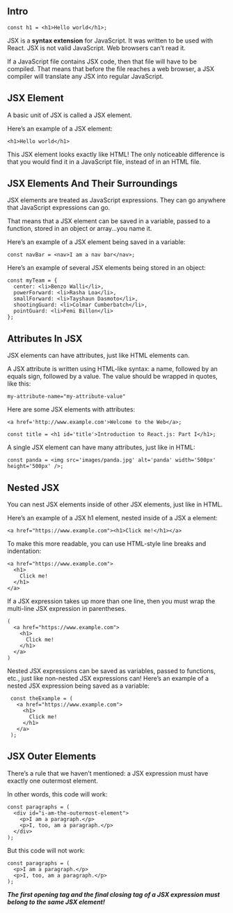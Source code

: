 ## Intro

```
const h1 = <h1>Hello world</h1>;
```

JSX is a **syntax extension** for JavaScript. It was written to be used with React.
JSX is not valid JavaScript. Web browsers can’t read it.

If a JavaScript file contains JSX code, then that file will have to be compiled. That means that before the file reaches a web browser, a JSX compiler will translate any JSX into regular JavaScript.

## JSX Element

A basic unit of JSX is called a JSX element.

Here’s an example of a JSX element:

```
<h1>Hello world</h1>
```
This JSX element looks exactly like HTML! The only noticeable difference is that you would find it in a JavaScript file, instead of in an HTML file.


## JSX Elements And Their Surroundings
JSX elements are treated as JavaScript expressions. They can go anywhere that JavaScript expressions can go.

That means that a JSX element can be saved in a variable, passed to a function, stored in an object or array…you name it.

Here’s an example of a JSX element being saved in a variable:

```
const navBar = <nav>I am a nav bar</nav>;
```
Here’s an example of several JSX elements being stored in an object:

```
const myTeam = {
  center: <li>Benzo Walli</li>,
  powerForward: <li>Rasha Loa</li>,
  smallForward: <li>Tayshaun Dasmoto</li>,
  shootingGuard: <li>Colmar Cumberbatch</li>,
  pointGuard: <li>Femi Billon</li>
};
```


## Attributes In JSX
JSX elements can have attributes, just like HTML elements can.

A JSX attribute is written using HTML-like syntax: a name, followed by an equals sign, followed by a value. The value should be wrapped in quotes, like this:

```
my-attribute-name="my-attribute-value"
```
Here are some JSX elements with attributes:

```
<a href='http://www.example.com'>Welcome to the Web</a>;
 
const title = <h1 id='title'>Introduction to React.js: Part I</h1>; 
```
A single JSX element can have many attributes, just like in HTML:

```
const panda = <img src='images/panda.jpg' alt='panda' width='500px' height='500px' />;
```


## Nested JSX
You can nest JSX elements inside of other JSX elements, just like in HTML.

Here’s an example of a JSX h1 element, nested inside of a JSX a element:

```
<a href="https://www.example.com"><h1>Click me!</h1></a>
```
To make this more readable, you can use HTML-style line breaks and indentation:

```
<a href="https://www.example.com">
  <h1>
    Click me!
  </h1>
</a>
```
If a JSX expression takes up more than one line, then you must wrap the multi-line JSX expression in parentheses.

```
(
  <a href="https://www.example.com">
    <h1>
      Click me!
    </h1>
  </a>
)
```

Nested JSX expressions can be saved as variables, passed to functions, etc., just like non-nested JSX expressions can! Here’s an example of a nested JSX expression being saved as a variable:

```
 const theExample = (
   <a href="https://www.example.com">
     <h1>
       Click me!
     </h1>
   </a>
 );
 ```
 
 ## JSX Outer Elements
There’s a rule that we haven’t mentioned: a JSX expression must have exactly one outermost element.

In other words, this code will work:

```
const paragraphs = (
  <div id="i-am-the-outermost-element">
    <p>I am a paragraph.</p>
    <p>I, too, am a paragraph.</p>
  </div>
);
```

But this code will not work:

```
const paragraphs = (
  <p>I am a paragraph.</p> 
  <p>I, too, am a paragraph.</p>
);
```

***The first opening tag and the final closing tag of a JSX expression must belong to the same JSX element!***


 
 
